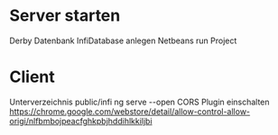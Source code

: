 # Server starten
Derby Datenbank InfiDatabase anlegen
Netbeans run Project

# Client
Unterverzeichnis public/infi
ng serve --open
CORS Plugin einschalten https://chrome.google.com/webstore/detail/allow-control-allow-origi/nlfbmbojpeacfghkpbjhddihlkkiljbi